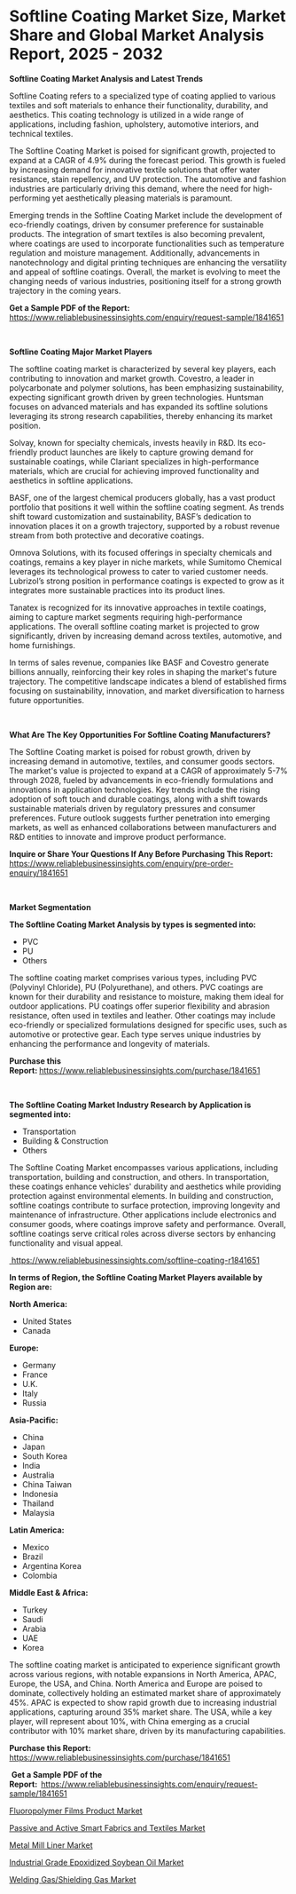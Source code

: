 <p><h1>Softline Coating Market Size, Market Share and Global Market Analysis Report, 2025 - 2032</h1></p><p><strong>Softline Coating Market Analysis and Latest Trends</strong></p>
<p><p>Softline Coating refers to a specialized type of coating applied to various textiles and soft materials to enhance their functionality, durability, and aesthetics. This coating technology is utilized in a wide range of applications, including fashion, upholstery, automotive interiors, and technical textiles. </p><p>The Softline Coating Market is poised for significant growth, projected to expand at a CAGR of 4.9% during the forecast period. This growth is fueled by increasing demand for innovative textile solutions that offer water resistance, stain repellency, and UV protection. The automotive and fashion industries are particularly driving this demand, where the need for high-performing yet aesthetically pleasing materials is paramount.</p><p>Emerging trends in the Softline Coating Market include the development of eco-friendly coatings, driven by consumer preference for sustainable products. The integration of smart textiles is also becoming prevalent, where coatings are used to incorporate functionalities such as temperature regulation and moisture management. Additionally, advancements in nanotechnology and digital printing techniques are enhancing the versatility and appeal of softline coatings. Overall, the market is evolving to meet the changing needs of various industries, positioning itself for a strong growth trajectory in the coming years.</p></p>
<p><strong>Get a Sample PDF of the Report:&nbsp;</strong> <a href="https://www.reliablebusinessinsights.com/enquiry/request-sample/1841651?utm_campaign=115&utm_medium=2&utm_source=Github&utm_content=ia&utm_term=03022025&utm_id=softline-coating">https://www.reliablebusinessinsights.com/enquiry/request-sample/1841651</a></p>
<p>&nbsp;</p>
<p><strong>Softline Coating Major Market Players</strong></p>
<p><p>The softline coating market is characterized by several key players, each contributing to innovation and market growth. Covestro, a leader in polycarbonate and polymer solutions, has been emphasizing sustainability, expecting significant growth driven by green technologies. Huntsman focuses on advanced materials and has expanded its softline solutions leveraging its strong research capabilities, thereby enhancing its market position.</p><p>Solvay, known for specialty chemicals, invests heavily in R&D. Its eco-friendly product launches are likely to capture growing demand for sustainable coatings, while Clariant specializes in high-performance materials, which are crucial for achieving improved functionality and aesthetics in softline applications.</p><p>BASF, one of the largest chemical producers globally, has a vast product portfolio that positions it well within the softline coating segment. As trends shift toward customization and sustainability, BASF’s dedication to innovation places it on a growth trajectory, supported by a robust revenue stream from both protective and decorative coatings.</p><p>Omnova Solutions, with its focused offerings in specialty chemicals and coatings, remains a key player in niche markets, while Sumitomo Chemical leverages its technological prowess to cater to varied customer needs. Lubrizol’s strong position in performance coatings is expected to grow as it integrates more sustainable practices into its product lines. </p><p>Tanatex is recognized for its innovative approaches in textile coatings, aiming to capture market segments requiring high-performance applications. The overall softline coating market is projected to grow significantly, driven by increasing demand across textiles, automotive, and home furnishings. </p><p>In terms of sales revenue, companies like BASF and Covestro generate billions annually, reinforcing their key roles in shaping the market's future trajectory. The competitive landscape indicates a blend of established firms focusing on sustainability, innovation, and market diversification to harness future opportunities.</p></p>
<p>&nbsp;</p>
<p><strong>What Are The Key Opportunities For Softline Coating Manufacturers?</strong></p>
<p><p>The Softline Coating market is poised for robust growth, driven by increasing demand in automotive, textiles, and consumer goods sectors. The market's value is projected to expand at a CAGR of approximately 5-7% through 2028, fueled by advancements in eco-friendly formulations and innovations in application technologies. Key trends include the rising adoption of soft touch and durable coatings, along with a shift towards sustainable materials driven by regulatory pressures and consumer preferences. Future outlook suggests further penetration into emerging markets, as well as enhanced collaborations between manufacturers and R&D entities to innovate and improve product performance.</p></p>
<p><strong>Inquire or Share Your Questions If Any Before Purchasing This Report:</strong> <a href="https://www.reliablebusinessinsights.com/enquiry/pre-order-enquiry/1841651?utm_campaign=115&utm_medium=2&utm_source=Github&utm_content=ia&utm_term=03022025&utm_id=softline-coating">https://www.reliablebusinessinsights.com/enquiry/pre-order-enquiry/1841651</a></p>
<p>&nbsp;</p>
<p><strong>Market Segmentation</strong></p>
<p><strong>The Softline Coating Market Analysis by types is segmented into:</strong></p>
<p><ul><li>PVC</li><li>PU</li><li>Others</li></ul></p>
<p><p>The softline coating market comprises various types, including PVC (Polyvinyl Chloride), PU (Polyurethane), and others. PVC coatings are known for their durability and resistance to moisture, making them ideal for outdoor applications. PU coatings offer superior flexibility and abrasion resistance, often used in textiles and leather. Other coatings may include eco-friendly or specialized formulations designed for specific uses, such as automotive or protective gear. Each type serves unique industries by enhancing the performance and longevity of materials.</p></p>
<p><strong>Purchase this Report:&nbsp;</strong><a href="https://www.reliablebusinessinsights.com/purchase/1841651?utm_campaign=115&utm_medium=2&utm_source=Github&utm_content=ia&utm_term=03022025&utm_id=softline-coating">https://www.reliablebusinessinsights.com/purchase/1841651</a></p>
<p>&nbsp;</p>
<p><strong>The Softline Coating Market Industry Research by Application is segmented into:</strong></p>
<p><ul><li>Transportation</li><li>Building & Construction</li><li>Others</li></ul></p>
<p><p>The Softline Coating Market encompasses various applications, including transportation, building and construction, and others. In transportation, these coatings enhance vehicles' durability and aesthetics while providing protection against environmental elements. In building and construction, softline coatings contribute to surface protection, improving longevity and maintenance of infrastructure. Other applications include electronics and consumer goods, where coatings improve safety and performance. Overall, softline coatings serve critical roles across diverse sectors by enhancing functionality and visual appeal.</p></p>
<p><a href="https://www.reliablebusinessinsights.com/softline-coating-r1841651?utm_campaign=115&utm_medium=2&utm_source=Github&utm_content=ia&utm_term=03022025&utm_id=softline-coating">&nbsp;https://www.reliablebusinessinsights.com/softline-coating-r1841651</a></p>
<p><strong>In terms of Region, the Softline Coating Market Players available by Region are:</strong></p>
<p>
    <p> <strong> North America: </strong>
        <ul>
            <li>United States</li>
            <li>Canada</li>
        </ul>
        </p> 
    <p> <strong> Europe: </strong>
        <ul>
            <li>Germany</li>
            <li>France</li>
            <li>U.K.</li>
            <li>Italy</li>
            <li>Russia</li>
        </ul>
        </p> 
    <p> <strong> Asia-Pacific: </strong>
        <ul>
            <li>China</li>
            <li>Japan</li>
            <li>South Korea</li>
            <li>India</li>
            <li>Australia</li>
            <li>China Taiwan</li>
            <li>Indonesia</li>
            <li>Thailand</li>
            <li>Malaysia</li>
        </ul>
        </p> 
    <p> <strong> Latin America: </strong>
        <ul>
            <li>Mexico</li>
            <li>Brazil</li>
            <li>Argentina Korea</li>
            <li>Colombia</li>
        </ul>
        </p> 
    <p> <strong> Middle East & Africa: </strong>
        <ul>
            <li>Turkey</li>
            <li>Saudi</li>
            <li>Arabia</li>
            <li>UAE</li>
            <li>Korea</li>
        </ul>
    </p>
    </p>
<p><p>The softline coating market is anticipated to experience significant growth across various regions, with notable expansions in North America, APAC, Europe, the USA, and China. North America and Europe are poised to dominate, collectively holding an estimated market share of approximately 45%. APAC is expected to show rapid growth due to increasing industrial applications, capturing around 35% market share. The USA, while a key player, will represent about 10%, with China emerging as a crucial contributor with 10% market share, driven by its manufacturing capabilities.</p></p>
<p><strong>Purchase this Report: </strong><a href="https://www.reliablebusinessinsights.com/purchase/1841651?utm_campaign=115&utm_medium=2&utm_source=Github&utm_content=ia&utm_term=03022025&utm_id=softline-coating">https://www.reliablebusinessinsights.com/purchase/1841651</a></p>
<p>&nbsp;<strong>Get a Sample PDF of the Report:&nbsp;&nbsp;</strong><a href="https://www.reliablebusinessinsights.com/enquiry/request-sample/1841651?utm_campaign=115&utm_medium=2&utm_source=Github&utm_content=ia&utm_term=03022025&utm_id=softline-coating">https://www.reliablebusinessinsights.com/enquiry/request-sample/1841651</a></p>
<p><strong></strong></p>
<p><p><a href="https://github.com/balapopepi/Market-Research-Report-List-1/blob/main/fluoropolymer-films-product-market.md?utm_campaign=115&utm_medium=2&utm_source=Github&utm_content=ia&utm_term=03022025&utm_id=softline-coating">Fluoropolymer Films Product Market</a></p><p><a href="https://github.com/namvartiffer/Market-Research-Report-List-1/blob/main/passive-and-active-smart-fabrics-and-textiles-market.md?utm_campaign=115&utm_medium=2&utm_source=Github&utm_content=ia&utm_term=03022025&utm_id=softline-coating">Passive and Active Smart Fabrics and Textiles Market</a></p><p><a href="https://github.com/tashipmhuiri/Market-Research-Report-List-1/blob/main/metal-mill-liner-market.md?utm_campaign=115&utm_medium=2&utm_source=Github&utm_content=ia&utm_term=03022025&utm_id=softline-coating">Metal Mill Liner Market</a></p><p><a href="https://github.com/akrachveslov/Market-Research-Report-List-1/blob/main/industrial-grade-epoxidized-soybean-oil-market.md?utm_campaign=115&utm_medium=2&utm_source=Github&utm_content=ia&utm_term=03022025&utm_id=softline-coating">Industrial Grade Epoxidized Soybean Oil Market</a></p><p><a href="https://github.com/lynlynyusay/Market-Research-Report-List-1/blob/main/welding-gasshielding-gas-market.md?utm_campaign=115&utm_medium=2&utm_source=Github&utm_content=ia&utm_term=03022025&utm_id=softline-coating">Welding Gas/Shielding Gas Market</a></p></p>